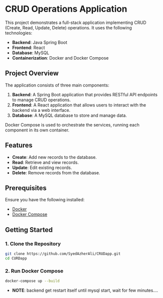 # CRUD Operations Application

This project demonstrates a full-stack application implementing CRUD (Create, Read, Update, Delete) operations. It uses the following technologies:

- **Backend**: Java Spring Boot
- **Frontend**: React
- **Database**: MySQL
- **Containerization**: Docker and Docker Compose

## Project Overview

The application consists of three main components:

1. **Backend**: A Spring Boot application that provides RESTful API endpoints to manage CRUD operations.
2. **Frontend**: A React application that allows users to interact with the backend via a web interface.
3. **Database**: A MySQL database to store and manage data.

Docker Compose is used to orchestrate the services, running each component in its own container.

## Features

- **Create**: Add new records to the database.
- **Read**: Retrieve and view records.
- **Update**: Edit existing records.
- **Delete**: Remove records from the database.

## Prerequisites

Ensure you have the following installed:

- [Docker](https://www.docker.com/get-started)
- [Docker Compose](https://docs.docker.com/compose/install/)

## Getting Started

### 1. Clone the Repository

```bash
git clone https://github.com/SyedAzherAli/CRUDapp.git
cd CURDapp
```
### 2. Run Docker Compose
```bash
docker-compose up --build 
```
- **NOTE**: backend get restart itself until mysql start, wait for few minutes....


